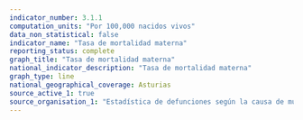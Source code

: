 ```yaml
---
indicator_number: 3.1.1
computation_units: "Por 100,000 nacidos vivos"
data_non_statistical: false
indicator_name: "Tasa de mortalidad materna"
reporting_status: complete
graph_title: "Tasa de mortalidad materna"
national_indicator_description: "Tasa de mortalidad materna"
graph_type: line
national_geographical_coverage: Asturias
source_active_1: true
source_organisation_1: "Estadística de defunciones según la causa de muerte, INE"
---
```

